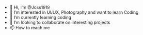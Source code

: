 - 👋 Hi, I’m @Joss1919
- 👀 I’m interested in UI/UX, Photography and want to learn Coding
- 🌱 I’m currently learning coding
- 💞️ I’m looking to collaborate on interesting projects
- 📫 How to reach me 
